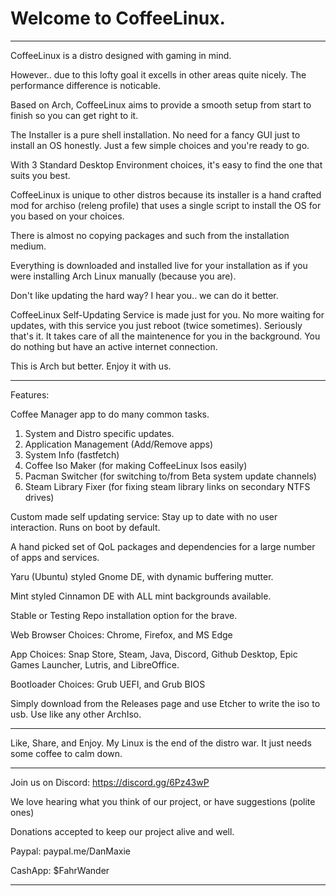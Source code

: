 # Welcome to CoffeeLinux.

-----------------------------------

CoffeeLinux is a distro designed with gaming in mind.

However.. due to this lofty goal it excells in other areas quite nicely.
The performance difference is noticable.

Based on Arch, CoffeeLinux aims to provide a smooth setup from start to finish so you can get right to it.

The Installer is a pure shell installation. No need for a fancy GUI just to install an OS honestly.
  Just a few simple choices and you're ready to go.

With 3 Standard Desktop Environment choices, it's easy to find the one that suits you best.

CoffeeLinux is unique to other distros because its installer is a hand crafted mod for archiso (releng profile) that uses a single script to install the OS for you based on your choices.
 
There is almost no copying packages and such from the installation medium.

Everything is downloaded and installed live for your installation as if you were installing Arch Linux manually (because you are).

Don't like updating the hard way? I hear you.. we can do it better.

CoffeeLinux Self-Updating Service is made just for you.
No more waiting for updates, with this service you just reboot (twice sometimes). 
Seriously that's it. It takes care of all the maintenence for you in the background.
You do nothing but have an active internet connection.

This is Arch but better. Enjoy it with us.

----------------------------------

Features:

Coffee Manager app to do many common tasks.
1. System and Distro specific updates.
2. Application Management (Add/Remove apps)
3. System Info (fastfetch)
4. Coffee Iso Maker (for making CoffeeLinux Isos easily)
5. Pacman Switcher (for switching to/from Beta system update channels)
6. Steam Library Fixer (for fixing steam library links on secondary NTFS drives)

Custom made self updating service: Stay up to date with no user interaction. Runs on boot by default.

A hand picked set of QoL packages and dependencies for a large number of apps and services.

Yaru (Ubuntu) styled Gnome DE, with dynamic buffering mutter.

Mint styled Cinnamon DE with ALL mint backgrounds available.

Stable or Testing Repo installation option for the brave.

Web Browser Choices: Chrome, Firefox, and MS Edge

App Choices: Snap Store, Steam, Java, Discord, Github Desktop, Epic Games Launcher, Lutris, and LibreOffice.

Bootloader Choices: Grub UEFI, and Grub BIOS

Simply download from the Releases page and use Etcher to write the iso to usb. Use like any other ArchIso.

------------------------------------

Like, Share, and Enjoy. 
My Linux is the end of the distro war. It just needs some coffee to calm down.

------------------------------------

Join us on Discord: https://discord.gg/6Pz43wP

We love hearing what you think of our project, 
or have suggestions (polite ones)

Donations accepted to keep our project alive and well.

Paypal: paypal.me/DanMaxie

CashApp: $FahrWander

------------------------


